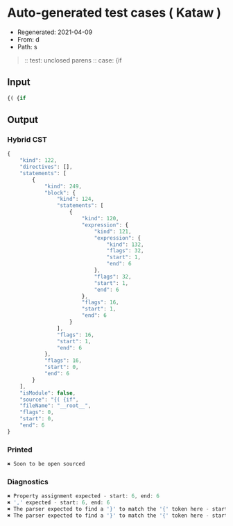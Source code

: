 # Auto-generated test cases ( Kataw )
- Regenerated: 2021-04-09
- From: d
- Path: s
> :: test: unclosed parens
> :: case: {if
## Input

`````js
{( {if
`````

## Output

### Hybrid CST

```javascript
{
    "kind": 122,
    "directives": [],
    "statements": [
        {
            "kind": 249,
            "block": {
                "kind": 124,
                "statements": [
                    {
                        "kind": 120,
                        "expression": {
                            "kind": 121,
                            "expression": {
                                "kind": 132,
                                "flags": 32,
                                "start": 1,
                                "end": 6
                            },
                            "flags": 32,
                            "start": 1,
                            "end": 6
                        },
                        "flags": 16,
                        "start": 1,
                        "end": 6
                    }
                ],
                "flags": 16,
                "start": 1,
                "end": 6
            },
            "flags": 16,
            "start": 0,
            "end": 6
        }
    ],
    "isModule": false,
    "source": "{( {if",
    "fileName": "__root__",
    "flags": 0,
    "start": 0,
    "end": 6
}
```

### Printed

```javascript
✖ Soon to be open sourced
```

### Diagnostics

```javascript
✖ Property assignment expected - start: 6, end: 6
✖ ',' expected - start: 6, end: 6
✖ The parser expected to find a '}' to match the '{' token here - start: 6, end: 6
✖ The parser expected to find a '}' to match the '{' token here - start: 6, end: 6

```


